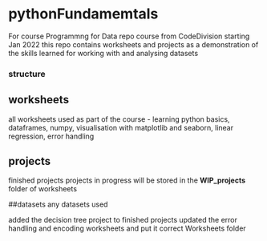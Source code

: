 # pythonFundamemtals
For course 
Programmng for Data repo
course from CodeDivision starting Jan 2022
this repo contains worksheets and projects as a demonstration of the skills learned for
working with and analysing datasets

### structure
## worksheets
all worksheets used as part of the course - learning python basics, dataframes, numpy, visualisation
with matplotlib and seaborn, linear regression, error handling
## projects
finished projects
projects in progress will be stored in the **WIP_projects** folder of worksheets

##datasets
any datasets used 


added the decision tree project to finished projects
updated the error handling and encoding worksheets and put it correct Worksheets folder